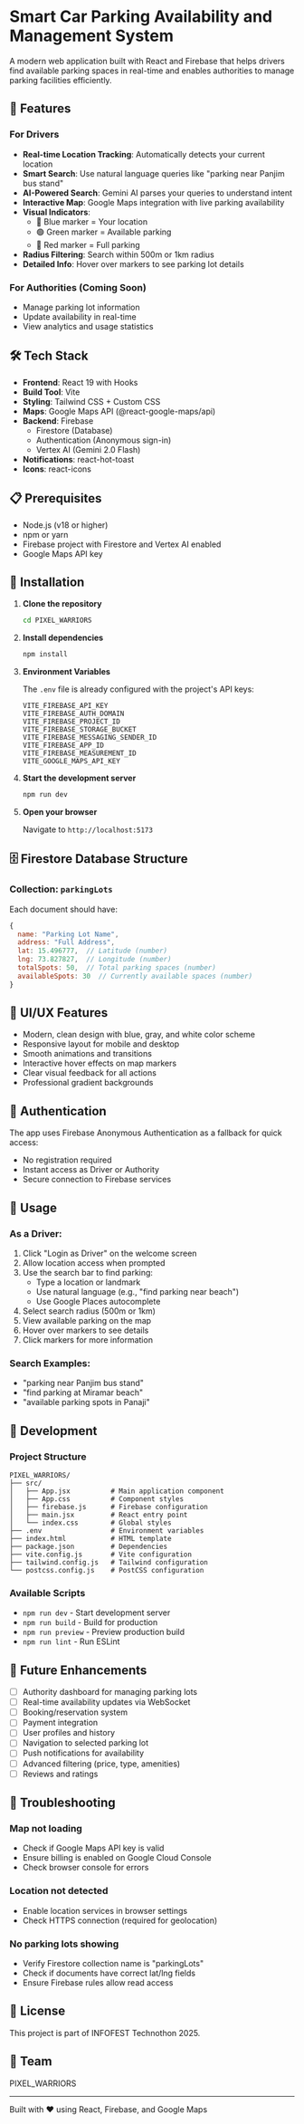 # Smart Car Parking Availability and Management System

A modern web application built with React and Firebase that helps drivers find available parking spaces in real-time and enables authorities to manage parking facilities efficiently.

## 🚀 Features

### For Drivers
- **Real-time Location Tracking**: Automatically detects your current location
- **Smart Search**: Use natural language queries like "parking near Panjim bus stand"
- **AI-Powered Search**: Gemini AI parses your queries to understand intent
- **Interactive Map**: Google Maps integration with live parking availability
- **Visual Indicators**: 
  - 🔵 Blue marker = Your location
  - 🟢 Green marker = Available parking
  - 🔴 Red marker = Full parking
- **Radius Filtering**: Search within 500m or 1km radius
- **Detailed Info**: Hover over markers to see parking lot details

### For Authorities (Coming Soon)
- Manage parking lot information
- Update availability in real-time
- View analytics and usage statistics

## 🛠️ Tech Stack

- **Frontend**: React 19 with Hooks
- **Build Tool**: Vite
- **Styling**: Tailwind CSS + Custom CSS
- **Maps**: Google Maps API (@react-google-maps/api)
- **Backend**: Firebase
  - Firestore (Database)
  - Authentication (Anonymous sign-in)
  - Vertex AI (Gemini 2.0 Flash)
- **Notifications**: react-hot-toast
- **Icons**: react-icons

## 📋 Prerequisites

- Node.js (v18 or higher)
- npm or yarn
- Firebase project with Firestore and Vertex AI enabled
- Google Maps API key

## 🔧 Installation

1. **Clone the repository**
   ```bash
   cd PIXEL_WARRIORS
   ```

2. **Install dependencies**
   ```bash
   npm install
   ```

3. **Environment Variables**
   
   The `.env` file is already configured with the project's API keys:
   ```
   VITE_FIREBASE_API_KEY
   VITE_FIREBASE_AUTH_DOMAIN
   VITE_FIREBASE_PROJECT_ID
   VITE_FIREBASE_STORAGE_BUCKET
   VITE_FIREBASE_MESSAGING_SENDER_ID
   VITE_FIREBASE_APP_ID
   VITE_FIREBASE_MEASUREMENT_ID
   VITE_GOOGLE_MAPS_API_KEY
   ```

4. **Start the development server**
   ```bash
   npm run dev
   ```

5. **Open your browser**
   
   Navigate to `http://localhost:5173`

## 🗄️ Firestore Database Structure

### Collection: `parkingLots`

Each document should have:
```javascript
{
  name: "Parking Lot Name",
  address: "Full Address",
  lat: 15.496777,  // Latitude (number)
  lng: 73.827827,  // Longitude (number)
  totalSpots: 50,  // Total parking spaces (number)
  availableSpots: 30  // Currently available spaces (number)
}
```

## 🎨 UI/UX Features

- Modern, clean design with blue, gray, and white color scheme
- Responsive layout for mobile and desktop
- Smooth animations and transitions
- Interactive hover effects on map markers
- Clear visual feedback for all actions
- Professional gradient backgrounds

## 🔐 Authentication

The app uses Firebase Anonymous Authentication as a fallback for quick access:
- No registration required
- Instant access as Driver or Authority
- Secure connection to Firebase services

## 📱 Usage

### As a Driver:

1. Click "Login as Driver" on the welcome screen
2. Allow location access when prompted
3. Use the search bar to find parking:
   - Type a location or landmark
   - Use natural language (e.g., "find parking near beach")
   - Use Google Places autocomplete
4. Select search radius (500m or 1km)
5. View available parking on the map
6. Hover over markers to see details
7. Click markers for more information

### Search Examples:
- "parking near Panjim bus stand"
- "find parking at Miramar beach"
- "available parking spots in Panaji"

## 🚧 Development

### Project Structure
```
PIXEL_WARRIORS/
├── src/
│   ├── App.jsx          # Main application component
│   ├── App.css          # Component styles
│   ├── firebase.js      # Firebase configuration
│   ├── main.jsx         # React entry point
│   └── index.css        # Global styles
├── .env                 # Environment variables
├── index.html           # HTML template
├── package.json         # Dependencies
├── vite.config.js       # Vite configuration
├── tailwind.config.js   # Tailwind configuration
└── postcss.config.js    # PostCSS configuration
```

### Available Scripts

- `npm run dev` - Start development server
- `npm run build` - Build for production
- `npm run preview` - Preview production build
- `npm run lint` - Run ESLint

## 🔄 Future Enhancements

- [ ] Authority dashboard for managing parking lots
- [ ] Real-time availability updates via WebSocket
- [ ] Booking/reservation system
- [ ] Payment integration
- [ ] User profiles and history
- [ ] Navigation to selected parking lot
- [ ] Push notifications for availability
- [ ] Advanced filtering (price, type, amenities)
- [ ] Reviews and ratings

## 🐛 Troubleshooting

### Map not loading
- Check if Google Maps API key is valid
- Ensure billing is enabled on Google Cloud Console
- Check browser console for errors

### Location not detected
- Enable location services in browser settings
- Check HTTPS connection (required for geolocation)

### No parking lots showing
- Verify Firestore collection name is "parkingLots"
- Check if documents have correct lat/lng fields
- Ensure Firebase rules allow read access

## 📄 License

This project is part of INFOFEST Technothon 2025.

## 👥 Team

PIXEL_WARRIORS

---

Built with ❤️ using React, Firebase, and Google Maps
